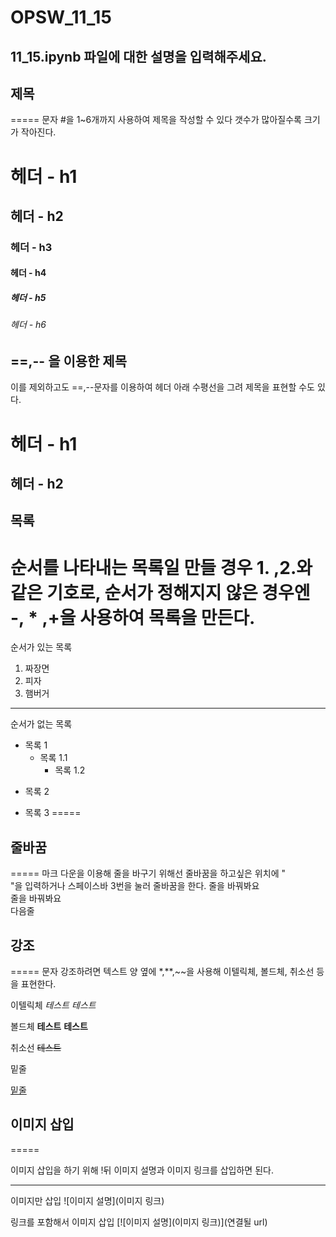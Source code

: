 # OPSW_11_15
## 11_15.ipynb 파일에 대한 설명을 입력해주세요.

## 제목
=====
문자 #을 1~6개까지 사용하여 제목을 작성할 수 있다
갯수가 많아질수록 크기가 작아진다.
# 헤더 - h1
## 헤더 - h2
### 헤더 - h3
#### 헤더 - h4
##### 헤더 - h5
###### 헤더 - h6

## ==,-- 을 이용한 제목
이를 제외하고도 ==,--문자를 이용하여 헤더 아래 수평선을 그려 제목을 표현할 수도 있다.

헤더 - h1
=====

헤더 - h2
-----

## 목록 

순서를 나타내는 목록일 만들 경우 1. ,2.와 같은 기호로, 순서가 정해지지 않은 경우엔 -, * ,+을 사용하여 목록을 만든다.
=====
순서가 있는 목록
1. 짜장면
3. 피자
2. 햄버거
------
순서가 없는 목록
* 목록 1
  * 목록 1.1
    * 목록 1.2

- 목록 2

+ 목록 3
=====
## 줄바꿈
=====
마크 다운을 이용해 줄을 바구기 위해선 줄바꿈을 하고싶은 위치에 "<br>"을 입력하거나 스페이스바 3번을 눌러 줄바꿈을 한다.
줄을 바꿔봐요<br>
줄을 바꿔봐요    
다음줄

## 강조
=====
문자 강조하려면 텍스트 양 옆에 *,**,~~을 사용해 이텔릭체, 볼드체, 취소선 등을 표현한다.

이텔릭체
*테스트* _테스트_

볼드체
**테스트** __테스트__

취소선
~~테스트~~

밑줄

<u>밑줄</u>

## 이미지 삽입
=====

이미지 삽입을 하기 위해 !뒤 이미지 설명과 이미지 링크를 삽입하면 된다.

-----

이미지만 삽입
![이미지 설명](이미지 링크)

링크를 포함해서 이미지 삽입
[![이미지 설명](이미지 링크)](연결될 url)
